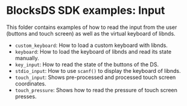 # BlocksDS SDK examples: Input

This folder contains examples of how to read the input from the user (buttons
and touch screen) as well as the virtual keyboard of libnds.

- `custom_keyboard`: How to load a custom keyboard with libnds.
- `keyboard`: How to load the keyboard of libnds and read its state manually.
- `key_input`: How to read the state of the buttons of the DS.
- `stdio_input`: How to use `scanf()` to display the keyboard of libnds.
- `touch_input`: Shows pre-processed and processed touch screen coordinates.
- `touch_pressure`: Shows how to read the pressure of touch screen presses.
